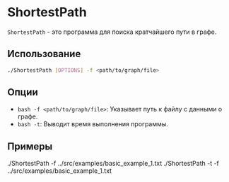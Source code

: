 # ShortestPath

`ShortestPath` - это программа для поиска кратчайшего пути в графе.

## Использование

```bash
./ShortestPath [OPTIONS] -f <path/to/graph/file>
```

## Опции
* ```bash -f <path/to/graph/file>```: Указывает путь к файлу с данными о графе.
* ```bash -t```: Выводит время выполнения программы.
## Примеры

  ./ShortestPath -f ../src/examples/basic_example_1.txt
  ./ShortestPath -t -f ../src/examples/basic_example_1.txt
        
